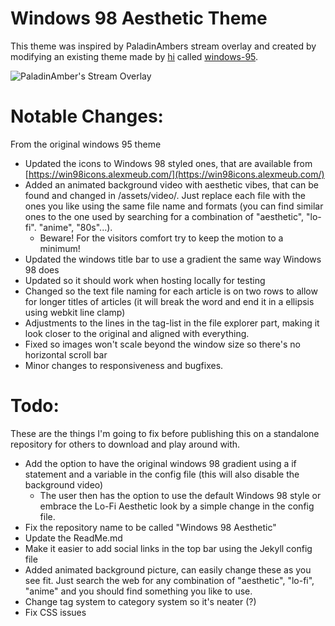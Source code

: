 # Windows 98 Aesthetic Theme

This theme was inspired by PaladinAmbers stream overlay and created by modifying an existing theme made by [hi](https://github.com/h01000110) called [windows-95](https://github.com/h01000110/windows-95).

![PaladinAmber's Stream Overlay](/assets/images/posts/win98theme/paladinamberstreamoverlay.png)

# Notable Changes:

From the original windows 95 theme

- Updated the icons to Windows 98 styled ones, that are available from [https://win98icons.alexmeub.com/](https://win98icons.alexmeub.com/)
- Added an animated background video with aesthetic vibes, that can be found and changed in /assets/video/. Just replace each file with the ones you like using the same file name and formats (you can find similar ones to the one used by searching for a combination of "aesthetic", "lo-fi". "anime", "80s"...).
  - Beware! For the visitors comfort try to keep the motion to a minimum!
- Updated the windows title bar to use a gradient the same way Windows 98 does
- Updated so it should work when hosting locally for testing
- Changed so the text file naming for each article is on two rows to allow for longer titles of articles (it will break the word and end it in a ellipsis using webkit line clamp)
- Adjustments to the lines in the tag-list in the file explorer part, making it look closer to the original and aligned with everything.
- Fixed so images won't scale beyond the window size so there's no horizontal scroll bar
- Minor changes to responsiveness and bugfixes.

# Todo:

These are the things I'm going to fix before publishing this on a standalone repository for others to download and play around with.

- Add the option to have the original windows 98 gradient using a if statement and a variable in the config file (this will also disable the background video)
  - The user then has the option to use the default Windows 98 style or embrace the Lo-Fi Aesthetic look by a simple change in the config file.
- Fix the repository name to be called "Windows 98 Aesthetic"
- Update the ReadMe.md
- Make it easier to add social links in the top bar using the Jekyll config file
- Added animated background picture, can easily change these as you see fit. Just search the web for any combination of "aesthetic", "lo-fi", "anime" and you should find something you like to use.
- Change tag system to category system so it's neater (?)
- Fix CSS issues
